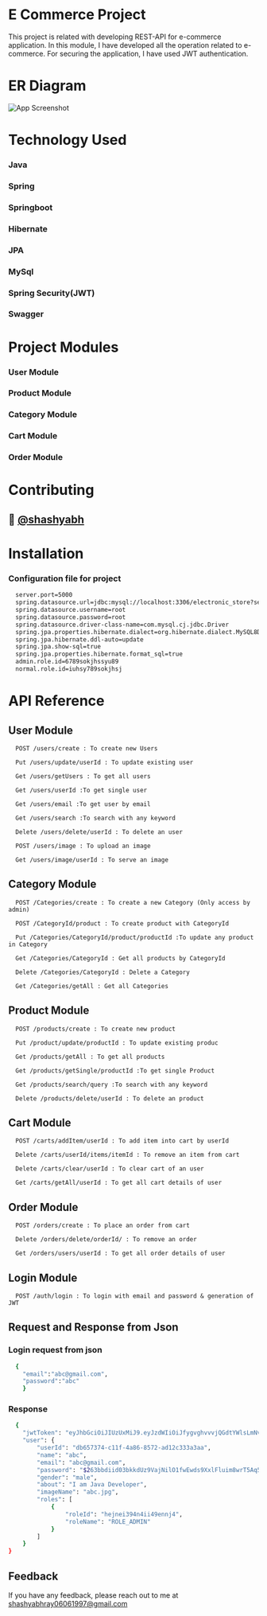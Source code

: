 
# E Commerce Project 

This project is related with developing REST-API for e-commerce application. In this module, I have developed all the operation related to e-commerce. 
For securing the application, I have used JWT authentication.


# ER Diagram

![App Screenshot](https://i.postimg.cc/zX9Q0tGv/ER-Diagram.png)


# Technology Used 
### Java
### Spring
### Springboot
### Hibernate
### JPA
### MySql
### Spring Security(JWT)
### Swagger
# Project Modules
### User Module
### Product Module
### Category Module
### Cart Module
### Order Module
# Contributing

## 🔗  [@shashyabh](https://www.github.com/shashyabh)


# Installation

### Configuration file for project

```bash
  server.port=5000
  spring.datasource.url=jdbc:mysql://localhost:3306/electronic_store?serverTimezone=UTC
  spring.datasource.username=root
  spring.datasource.password=root
  spring.datasource.driver-class-name=com.mysql.cj.jdbc.Driver
  spring.jpa.properties.hibernate.dialect=org.hibernate.dialect.MySQL8Dialect
  spring.jpa.hibernate.ddl-auto=update
  spring.jpa.show-sql=true
  spring.jpa.properties.hibernate.format_sql=true
  admin.role.id=6789sokjhssyu89
  normal.role.id=iuhsy789sokjhsj
```
# API Reference

## User Module
```
  POST /users/create : To create new Users
```  
```
  Put /users/update/userId : To update existing user
``` 
```
  Get /users/getUsers : To get all users
``` 
```
  Get /users/userId :To get single user
``` 
```
  Get /users/email :To get user by email
``` 
```
  Get /users/search :To search with any keyword
``` 
```
  Delete /users/delete/userId : To delete an user
``` 
```
  POST /users/image : To upload an image
``` 
```
  Get /users/image/userId : To serve an image
``` 


## Category Module
```
  POST /Categories/create : To create a new Category (Only access by admin)
```
```
  POST /CategoryId/product : To create product with CategoryId
```  
```
  Put /Categories/CategoryId/product/productId :To update any product in Category
``` 
```
  Get /Categories/CategoryId : Get all products by CategoryId
``` 
```
  Delete /Categories/CategoryId : Delete a Category
``` 
```
  Get /Categories/getAll : Get all Categories
``` 

## Product Module

```
  POST /products/create : To create new product
```  
```
  Put /product/update/productId : To update existing produc
``` 
```
  Get /products/getAll : To get all products
``` 
```
  Get /products/getSingle/productId :To get single Product
``` 
```
  Get /products/search/query :To search with any keyword
``` 
```
  Delete /products/delete/userId : To delete an product
``` 
## Cart Module

```
  POST /carts/addItem/userId : To add item into cart by userId
```  
```
  Delete /carts/userId/items/itemId : To remove an item from cart
``` 

```
  Delete /carts/clear/userId : To clear cart of an user
``` 
```
  Get /carts/getAll/userId : To get all cart details of user
``` 

## Order Module

```
  POST /orders/create : To place an order from cart
```  
```
  Delete /orders/delete/orderId/ : To remove an order
``` 
```
  Get /orders/users/userId : To get all order details of user
``` 

## Login Module
```
  POST /auth/login : To login with email and password & generation of JWT
```  

## Request and Response from Json

### Login request from json

```bash
  {
    "email":"abc@gmail.com",
    "password":"abc"
    }
```

### Response

```bash
  {
    "jwtToken": "eyJhbGciOiJIUzUxMiJ9.eyJzdWIiOiJfygvghvvvjQGdtYWlsLmNvbSIsImV4cCI6MTY4ODY2NzU4fhhvhghchfNjg4NjQ5NTg2fQ.cg5uy1C8gFKzcf_jLJzo4eaxC2ycJN6McLlle7qWPv91fGFXXTMk-iH0yL_Ra4AINwJkDlQwwKZ0kfZQNs1BPg",
    "user": {
        "userId": "db657374-c11f-4a86-8572-ad12c333a3aa",
        "name": "abc",
        "email": "abc@gmail.com",
        "password": "$263bbdiid03bkkdUz9VajNilO1fwEwds9XxlFluim8wrT5Aq52ai/Ksi",
        "gender": "male",
        "about": "I am Java Developer",
        "imageName": "abc.jpg",
        "roles": [
            {
                "roleId": "hejnei394n4ii49ennj4",
                "roleName": "ROLE_ADMIN"
            }
        ]
    }
}
```

## Feedback

If you have any feedback, please reach out to me at shashyabhray06061997@gmail.com

